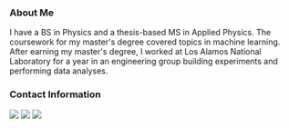 ### About Me 

I have a BS in Physics and a thesis-based MS in Applied Physics. The coursework for my master's degree covered topics in machine learning. After earning my master's degree, I worked at Los Alamos National Laboratory for a year in an engineering group building experiments and performing data analyses.


### Contact Information

[<img target="_blank" src="https://img.icons8.com/dusk/64/000000/domain.png"/>](https://www.kaggle.com/michaelbryantds) [<img target="_blank" src="https://img.icons8.com/color/64/000000/linkedin.png"/>](https://www.linkedin.com/in/michaelabryant/) [<img target="_blank" src="https://img.icons8.com/emoji/64/000000/envelope-.png"/>](mailto:m.alexander.bryant@gmail.com)

<!--
**MichaelBryantDS/MichaelBryantDS** is a ✨ _special_ ✨ repository because its `README.md` (this file) appears on your GitHub profile.

Here are some ideas to get you started:

- 🔭 I’m currently working on ...
- 🌱 I’m currently learning ...
- 👯 I’m looking to collaborate on ...
- 🤔 I’m looking for help with ...
- 💬 Ask me about ...
- 📫 How to reach me: ...
- 😄 Pronouns: ...
- ⚡ Fun fact: ...
-->
